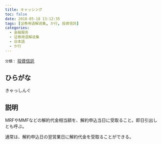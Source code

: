 ```yaml
---
title: キャッシング
toc: false
date: 2018-05-18 13:12:35
tags: [证券用语解说集, か行, 投資信託]
categories:
  - 金融服务
  - 证券用语解说集
  - 日本語
  - か行
---
```


`分類：` [投資信託](/tags/投資信託/)

## ひらがな

きゃっしんぐ

## 説明

MRFやMMFなどの解約代金相当額を、解約申込当日に受取ること。即日引出しとも呼ぶ。

通常は、解約申込日の翌営業日に解約代金を受取ることができる。
